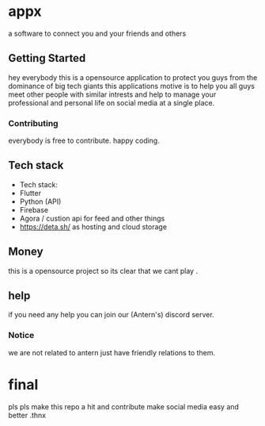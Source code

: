 # appx

a software to connect you and your friends and others

## Getting Started

hey everybody this is a opensource application to protect you guys from the dominance of big tech giants this applications motive is to help you all guys meet other people with similar intrests and help to manage your professional and personal life on social media at a single place.

### Contributing 

everybody is free to contribute. happy coding.

## Tech stack 
 - Tech stack:
 - Flutter
 - Python (API)
 - Firebase
 - Agora / custion api for feed and other things
 - https://deta.sh/ as hosting and cloud storage 

## Money

this is a opensource project so its clear that we cant play .

## help

if you need any help you can join our (Antern's) discord server.

### Notice
we are not related to antern just have friendly relations to them.

# final

pls pls make this repo a hit and contribute make social media easy and better .thnx
